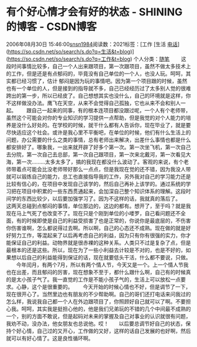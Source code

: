 # 有个好心情才会有好的状态 - SHINING的博客 - CSDN博客
2006年08月30日 15:46:00[snsn1984](https://me.csdn.net/snsn1984)阅读数：2021标签：[工作																[生活																[电话](https://so.csdn.net/so/search/s.do?q=电话&t=blog)](https://so.csdn.net/so/search/s.do?q=生活&t=blog)](https://so.csdn.net/so/search/s.do?q=工作&t=blog)
个人分类：[随笔](https://blog.csdn.net/snsn1984/article/category/144822)
       这段时间事情比较多，自己一个人出来跟项目，第一次跟项目，虽然不做太多技术上的工作，但是还是有点郁闷的，毕竟没有自己单位的一个人，也没人玩。呵呵，其实都已经习惯了，估计 郁闷是因为玩的事情吧。因为第一个项目跟的时候，虽然也有一个单位的人，但是接到的指导就不多，自己已经经历过了太多别人觉的很难跨出的第一步，所以已经皮了。自己想想其实也没什么，自己的环境就是这样，你不这样做没办法。鹰飞在天空，从来不会觉得自己孤独，它也从来不会和别人一起。
      跟自己一起来的同事，有的根本连项目都没跟过呢，一个人有个老师带，虽然这个可能会对你的专业知识的学习提供一点帮助，但是我觉的对个人能力的培养是没什么好处的。在学校的时候，就干什么都有人告诉你，现在毕业了，就是要尽快适应这个社会。或许是我心里不平衡吧，在单位的时候，他们有什么生活上的问题，办公需要的什么之类的事情，总有老师出来解决，出差什么事情也都是什么都安排好了。哪象我，一出来就开辟了好多个第一次。第一次坐飞机，第一次自己去分院，第一次自己去总部，第一次自己跟项目，第一次来北戴河，第一次看见大海，第一次.........太多太多了，搞的我现在都没什么波动了。客观的来说，有个老师带着点可能会比没老师带好那么一点点，但是我现在觉的还不错，因为我没人带就可以锻炼自己的能力，总工也直接指导我的工作，另外我对自己的学习能力还是比较有信心的，在项目中发现自己该学的，然后自己再补上该学的。通过系统的学习把在项目中积累的一些东西贯通起来，会加深自己整个知识体系的理解。这段时间学的东西比较少，以后要加强学习了。因为不这样的话，我就真的落后了。
      这两天总碰到点郁闷的事情，单位那边的，这边的都有。想开了，至于吗？就是我现在马上气死了也改变不了。现在只是个刚到单位的小喽罗，自己看问题还不全面，有的时候即使是自己的利益受损害了也是正常的，你说你是最底层的，不伤害你伤害谁啊，怎么都说得过去啊。所以啊，自己的心态还不成熟。现在做的就是好好努力工作，等混起来了以后再考虑自己的利益，因为只有你有很强的实力，你才能保证自己的利益。动物界就是很赤裸的这种关系。人类只不过是复杂了点，但是最根本的还是这些。所以，现在为了一些小利益去计较是不对的，也是不好的，如果想以后自己的利益能得到保证的话，现在就要低头干活，什么都不要说，只做。
       今年闰月，有两个7月，所以有两个情人节，今天又是一个。上一个情人节我也在出差，而且郁闷的厉害，现在想象不至于，都什么跟什么啊，自己有的时候真的是太小孩子气了。我一直觉的工作是不能小孩子气的，生活上可以放松一点要求。心静，这个是很重要的。
      今天开始的时候心情也不好，但是调节了一下，现在很开心了。当然里边也有朋友的不少帮助啊。自己的哥们还打电话来问我过的怎么样，我说我自己都一个人在外边跟项目了，你照顾好自己就可以了啊。不要担心我。呵呵，其实我是挺担心他的，他是我们兄弟玩的不错的几个中间最不成熟的一个，别的方面不敢说，但是起码对未来的掌握及自己对事业的认识就很有问题，我劝不动，没办法，他女朋友也总说他。哎！
      以后要总调节好自己的状态，保持个好心情，自己过的又开心，工作做的又好，这样的话自己发展的也好啊，然后就可以有好心情了。这是良性循环啊。

